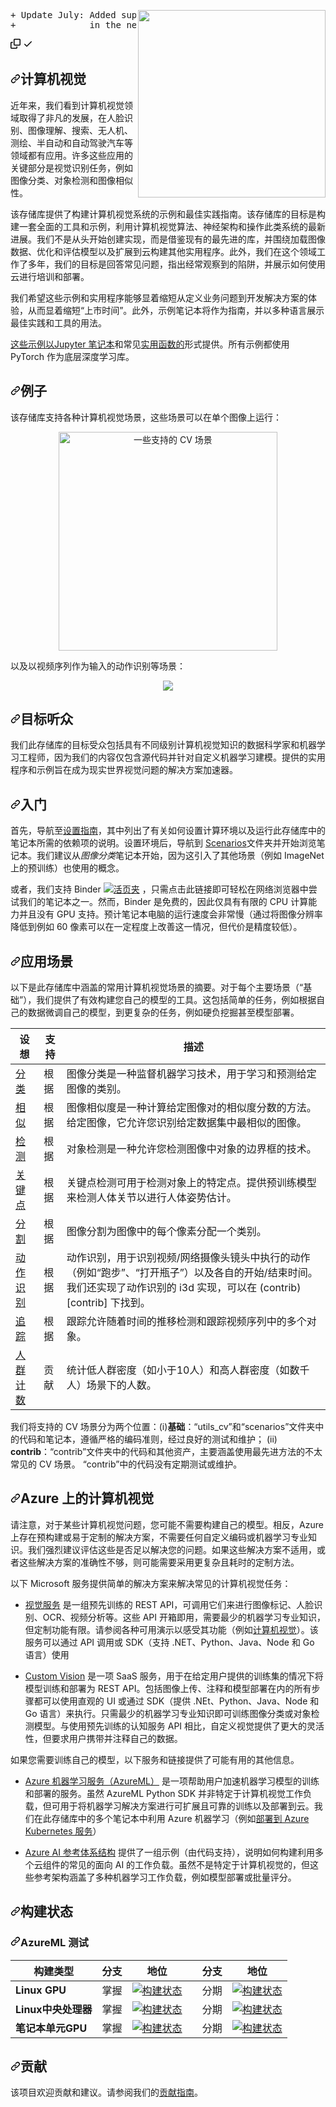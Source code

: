 <div class="Box-sc-g0xbh4-0 bJMeLZ js-snippet-clipboard-copy-unpositioned" data-hpc="true"><article class="markdown-body entry-content container-lg" itemprop="text"><p dir="auto"><a target="_blank" rel="noopener noreferrer" href="https://github.com/microsoft/computervision-recipes/blob/staging/scenarios/media/logo_cvbp.png"><img src="https://github.com/microsoft/computervision-recipes/raw/staging/scenarios/media/logo_cvbp.png" align="right" alt="" width="300" style="max-width: 100%;"></a></p>
<div class="highlight highlight-source-diff notranslate position-relative overflow-auto" dir="auto"><pre><span class="pl-mi1"><span class="pl-mi1">+</span> Update July: Added support for action recognition and tracking</span>
<span class="pl-mi1"><span class="pl-mi1">+</span>              in the new release v1.2.</span></pre><div class="zeroclipboard-container">
    <clipboard-copy aria-label="Copy" class="ClipboardButton btn btn-invisible js-clipboard-copy m-2 p-0 tooltipped-no-delay d-flex flex-justify-center flex-items-center" data-copy-feedback="Copied!" data-tooltip-direction="w" value="+ Update July: Added support for action recognition and tracking
+              in the new release v1.2." tabindex="0" role="button">
      <svg aria-hidden="true" height="16" viewBox="0 0 16 16" version="1.1" width="16" data-view-component="true" class="octicon octicon-copy js-clipboard-copy-icon">
    <path d="M0 6.75C0 5.784.784 5 1.75 5h1.5a.75.75 0 0 1 0 1.5h-1.5a.25.25 0 0 0-.25.25v7.5c0 .138.112.25.25.25h7.5a.25.25 0 0 0 .25-.25v-1.5a.75.75 0 0 1 1.5 0v1.5A1.75 1.75 0 0 1 9.25 16h-7.5A1.75 1.75 0 0 1 0 14.25Z"></path><path d="M5 1.75C5 .784 5.784 0 6.75 0h7.5C15.216 0 16 .784 16 1.75v7.5A1.75 1.75 0 0 1 14.25 11h-7.5A1.75 1.75 0 0 1 5 9.25Zm1.75-.25a.25.25 0 0 0-.25.25v7.5c0 .138.112.25.25.25h7.5a.25.25 0 0 0 .25-.25v-7.5a.25.25 0 0 0-.25-.25Z"></path>
</svg>
      <svg aria-hidden="true" height="16" viewBox="0 0 16 16" version="1.1" width="16" data-view-component="true" class="octicon octicon-check js-clipboard-check-icon color-fg-success d-none">
    <path d="M13.78 4.22a.75.75 0 0 1 0 1.06l-7.25 7.25a.75.75 0 0 1-1.06 0L2.22 9.28a.751.751 0 0 1 .018-1.042.751.751 0 0 1 1.042-.018L6 10.94l6.72-6.72a.75.75 0 0 1 1.06 0Z"></path>
</svg>
    </clipboard-copy>
  </div></div>
<h1 tabindex="-1" dir="auto"><a id="user-content-computer-vision" class="anchor" aria-hidden="true" tabindex="-1" href="#computer-vision"><svg class="octicon octicon-link" viewBox="0 0 16 16" version="1.1" width="16" height="16" aria-hidden="true"><path d="m7.775 3.275 1.25-1.25a3.5 3.5 0 1 1 4.95 4.95l-2.5 2.5a3.5 3.5 0 0 1-4.95 0 .751.751 0 0 1 .018-1.042.751.751 0 0 1 1.042-.018 1.998 1.998 0 0 0 2.83 0l2.5-2.5a2.002 2.002 0 0 0-2.83-2.83l-1.25 1.25a.751.751 0 0 1-1.042-.018.751.751 0 0 1-.018-1.042Zm-4.69 9.64a1.998 1.998 0 0 0 2.83 0l1.25-1.25a.751.751 0 0 1 1.042.018.751.751 0 0 1 .018 1.042l-1.25 1.25a3.5 3.5 0 1 1-4.95-4.95l2.5-2.5a3.5 3.5 0 0 1 4.95 0 .751.751 0 0 1-.018 1.042.751.751 0 0 1-1.042.018 1.998 1.998 0 0 0-2.83 0l-2.5 2.5a1.998 1.998 0 0 0 0 2.83Z"></path></svg></a><font style="vertical-align: inherit;"><font style="vertical-align: inherit;">计算机视觉</font></font></h1>
<p dir="auto"><font style="vertical-align: inherit;"><font style="vertical-align: inherit;">近年来，我们看到计算机视觉领域取得了非凡的发展，在人脸识别、图像理解、搜索、无人机、测绘、半自动和自动驾驶汽车等领域都有应用。许多这些应用的关键部分是视觉识别任务，例如图像分类、对象检测和图像相似性。</font></font></p>
<p dir="auto"><font style="vertical-align: inherit;"><font style="vertical-align: inherit;">该存储库提供了构建计算机视觉系统的示例和最佳实践指南。该存储库的目标是构建一套全面的工具和示例，利用计算机视觉算法、神经架构和操作此类系统的最新进展。我们不是从头开始创建实现，而是借鉴现有的最先进的库，并围绕加载图像数据、优化和评估模型以及扩展到云构建其他实用程序。此外，我们在这个领域工作了多年，我们的目标是回答常见问题，指出经常观察到的陷阱，并展示如何使用云进行培训和部署。</font></font></p>
<p dir="auto"><font style="vertical-align: inherit;"><font style="vertical-align: inherit;">我们希望这些示例和实用程序能够显着缩短从定义业务问题到开发解决方案的体验，从而显着缩短“上市时间”。此外，示例笔记本将作为指南，并以多种语言展示最佳实践和工具的用法。</font></font></p>
<p dir="auto"><font style="vertical-align: inherit;"></font><a href="/microsoft/computervision-recipes/blob/staging/scenarios"><font style="vertical-align: inherit;"><font style="vertical-align: inherit;">这些示例以Jupyter 笔记本</font></font></a><font style="vertical-align: inherit;"><font style="vertical-align: inherit;">和常见</font></font><a href="/microsoft/computervision-recipes/blob/staging/utils_cv"><font style="vertical-align: inherit;"><font style="vertical-align: inherit;">实用函数的</font></font></a><font style="vertical-align: inherit;"><font style="vertical-align: inherit;">形式提供</font><font style="vertical-align: inherit;">。所有示例都使用 PyTorch 作为底层深度学习库。</font></font></p>
<h2 tabindex="-1" dir="auto"><a id="user-content-examples" class="anchor" aria-hidden="true" tabindex="-1" href="#examples"><svg class="octicon octicon-link" viewBox="0 0 16 16" version="1.1" width="16" height="16" aria-hidden="true"><path d="m7.775 3.275 1.25-1.25a3.5 3.5 0 1 1 4.95 4.95l-2.5 2.5a3.5 3.5 0 0 1-4.95 0 .751.751 0 0 1 .018-1.042.751.751 0 0 1 1.042-.018 1.998 1.998 0 0 0 2.83 0l2.5-2.5a2.002 2.002 0 0 0-2.83-2.83l-1.25 1.25a.751.751 0 0 1-1.042-.018.751.751 0 0 1-.018-1.042Zm-4.69 9.64a1.998 1.998 0 0 0 2.83 0l1.25-1.25a.751.751 0 0 1 1.042.018.751.751 0 0 1 .018 1.042l-1.25 1.25a3.5 3.5 0 1 1-4.95-4.95l2.5-2.5a3.5 3.5 0 0 1 4.95 0 .751.751 0 0 1-.018 1.042.751.751 0 0 1-1.042.018 1.998 1.998 0 0 0-2.83 0l-2.5 2.5a1.998 1.998 0 0 0 0 2.83Z"></path></svg></a><font style="vertical-align: inherit;"><font style="vertical-align: inherit;">例子</font></font></h2>
<p dir="auto"><font style="vertical-align: inherit;"><font style="vertical-align: inherit;">该存储库支持各种计算机视觉场景，这些场景可以在单个图像上运行：</font></font></p>
<p align="center" dir="auto">
  <a target="_blank" rel="noopener noreferrer" href="https://github.com/microsoft/computervision-recipes/blob/staging/scenarios/media/cv_overview.jpg"><img src="https://github.com/microsoft/computervision-recipes/raw/staging/scenarios/media/cv_overview.jpg" height="350" alt="一些支持的 CV 场景" style="max-width: 100%;"></a>
</p>
<p dir="auto"><font style="vertical-align: inherit;"><font style="vertical-align: inherit;">以及以视频序列作为输入的动作识别等场景：</font></font></p>
<p align="center" dir="auto">
  <animated-image data-catalyst=""><a target="_blank" rel="noopener noreferrer" href="/microsoft/computervision-recipes/blob/staging/scenarios/action_recognition/media/action_recognition2.gif" data-target="animated-image.originalLink"><img src="/microsoft/computervision-recipes/raw/staging/scenarios/action_recognition/media/action_recognition2.gif" action="" style="max-width: 100%; display: inline-block;" data-target="animated-image.originalImage"></a>
      <span class="AnimatedImagePlayer" data-target="animated-image.player" hidden="">
        <a data-target="animated-image.replacedLink" class="AnimatedImagePlayer-images" href="https://github.com/microsoft/computervision-recipes/blob/staging/scenarios/action_recognition/media/action_recognition2.gif" target="_blank">
          
     
</p>
<h2 tabindex="-1" dir="auto"><a id="user-content-target-audience" class="anchor" aria-hidden="true" tabindex="-1" href="#target-audience"><svg class="octicon octicon-link" viewBox="0 0 16 16" version="1.1" width="16" height="16" aria-hidden="true"><path d="m7.775 3.275 1.25-1.25a3.5 3.5 0 1 1 4.95 4.95l-2.5 2.5a3.5 3.5 0 0 1-4.95 0 .751.751 0 0 1 .018-1.042.751.751 0 0 1 1.042-.018 1.998 1.998 0 0 0 2.83 0l2.5-2.5a2.002 2.002 0 0 0-2.83-2.83l-1.25 1.25a.751.751 0 0 1-1.042-.018.751.751 0 0 1-.018-1.042Zm-4.69 9.64a1.998 1.998 0 0 0 2.83 0l1.25-1.25a.751.751 0 0 1 1.042.018.751.751 0 0 1 .018 1.042l-1.25 1.25a3.5 3.5 0 1 1-4.95-4.95l2.5-2.5a3.5 3.5 0 0 1 4.95 0 .751.751 0 0 1-.018 1.042.751.751 0 0 1-1.042.018 1.998 1.998 0 0 0-2.83 0l-2.5 2.5a1.998 1.998 0 0 0 0 2.83Z"></path></svg></a><font style="vertical-align: inherit;"><font style="vertical-align: inherit;">目标听众</font></font></h2>
<p dir="auto"><font style="vertical-align: inherit;"><font style="vertical-align: inherit;">我们此存储库的目标受众包括具有不同级别计算机视觉知识的数据科学家和机器学习工程师，因为我们的内容仅包含源代码并针对自定义机器学习建模。提供的实用程序和示例旨在成为现实世界视觉问题的解决方案加速器。</font></font></p>
<h2 tabindex="-1" dir="auto"><a id="user-content-getting-started" class="anchor" aria-hidden="true" tabindex="-1" href="#getting-started"><svg class="octicon octicon-link" viewBox="0 0 16 16" version="1.1" width="16" height="16" aria-hidden="true"><path d="m7.775 3.275 1.25-1.25a3.5 3.5 0 1 1 4.95 4.95l-2.5 2.5a3.5 3.5 0 0 1-4.95 0 .751.751 0 0 1 .018-1.042.751.751 0 0 1 1.042-.018 1.998 1.998 0 0 0 2.83 0l2.5-2.5a2.002 2.002 0 0 0-2.83-2.83l-1.25 1.25a.751.751 0 0 1-1.042-.018.751.751 0 0 1-.018-1.042Zm-4.69 9.64a1.998 1.998 0 0 0 2.83 0l1.25-1.25a.751.751 0 0 1 1.042.018.751.751 0 0 1 .018 1.042l-1.25 1.25a3.5 3.5 0 1 1-4.95-4.95l2.5-2.5a3.5 3.5 0 0 1 4.95 0 .751.751 0 0 1-.018 1.042.751.751 0 0 1-1.042.018 1.998 1.998 0 0 0-2.83 0l-2.5 2.5a1.998 1.998 0 0 0 0 2.83Z"></path></svg></a><font style="vertical-align: inherit;"><font style="vertical-align: inherit;">入门</font></font></h2>
<p dir="auto"><font style="vertical-align: inherit;"><font style="vertical-align: inherit;">首先，导航至</font></font><a href="/microsoft/computervision-recipes/blob/staging/SETUP.md"><font style="vertical-align: inherit;"><font style="vertical-align: inherit;">设置指南</font></font></a><font style="vertical-align: inherit;"><font style="vertical-align: inherit;">，其中列出了有关如何设置计算环境以及运行此存储库中的笔记本所需的依赖项的说明。设置环境后，导航到
</font></font><a href="/microsoft/computervision-recipes/blob/staging/scenarios"><font style="vertical-align: inherit;"><font style="vertical-align: inherit;">Scenarios</font></font></a><font style="vertical-align: inherit;"><font style="vertical-align: inherit;">文件夹并开始浏览笔记本。我们建议从</font></font><em><font style="vertical-align: inherit;"><font style="vertical-align: inherit;">图像分类</font></font></em><font style="vertical-align: inherit;"><font style="vertical-align: inherit;">笔记本开始</font><font style="vertical-align: inherit;">，因为这引入了其他场景（例如 ImageNet 上的预训练）也使用的概念。</font></font></p>
<p dir="auto"><font style="vertical-align: inherit;"><font style="vertical-align: inherit;">或者，我们支持 Binder
 </font></font><a href="https://mybinder.org/v2/gh/PatrickBue/computervision-recipes/master?filepath=scenarios%2Fclassification%2F01_training_introduction_BINDER.ipynb" rel="nofollow"><img src="https://camo.githubusercontent.com/e91e1d353a8b6acf0b42547ac3901f2c30138a3abaaa3d3c242da30b5b4f8426/68747470733a2f2f6d7962696e6465722e6f72672f62616467655f6c6f676f2e737667" alt="活页夹" data-canonical-src="https://mybinder.org/badge_logo.svg" style="max-width: 100%;"></a><font style="vertical-align: inherit;"><font style="vertical-align: inherit;">
，只需点击此链接即可轻松在网络浏览器中尝试我们的笔记本之一。然而，Binder 是免费的，因此仅具有有限的 CPU 计算能力并且没有 GPU 支持。预计笔记本电脑的运行速度会非常慢（通过将图像分辨率降低到例如 60 像素可以在一定程度上改善这一情况，但代价是精度较低）。</font></font></p>
<h2 tabindex="-1" dir="auto"><a id="user-content-scenarios" class="anchor" aria-hidden="true" tabindex="-1" href="#scenarios"><svg class="octicon octicon-link" viewBox="0 0 16 16" version="1.1" width="16" height="16" aria-hidden="true"><path d="m7.775 3.275 1.25-1.25a3.5 3.5 0 1 1 4.95 4.95l-2.5 2.5a3.5 3.5 0 0 1-4.95 0 .751.751 0 0 1 .018-1.042.751.751 0 0 1 1.042-.018 1.998 1.998 0 0 0 2.83 0l2.5-2.5a2.002 2.002 0 0 0-2.83-2.83l-1.25 1.25a.751.751 0 0 1-1.042-.018.751.751 0 0 1-.018-1.042Zm-4.69 9.64a1.998 1.998 0 0 0 2.83 0l1.25-1.25a.751.751 0 0 1 1.042.018.751.751 0 0 1 .018 1.042l-1.25 1.25a3.5 3.5 0 1 1-4.95-4.95l2.5-2.5a3.5 3.5 0 0 1 4.95 0 .751.751 0 0 1-.018 1.042.751.751 0 0 1-1.042.018 1.998 1.998 0 0 0-2.83 0l-2.5 2.5a1.998 1.998 0 0 0 0 2.83Z"></path></svg></a><font style="vertical-align: inherit;"><font style="vertical-align: inherit;">应用场景</font></font></h2>
<p dir="auto"><font style="vertical-align: inherit;"><font style="vertical-align: inherit;">以下是此存储库中涵盖的常用计算机视觉场景的摘要。对于每个主要场景（“基础”），我们提供了有效构建您自己的模型的工具。这包括简单的任务，例如根据自己的数据微调自己的模型，到更复杂的任务，例如硬负挖掘甚至模型部署。</font></font></p>
<table>
<thead>
<tr>
<th><font style="vertical-align: inherit;"><font style="vertical-align: inherit;">设想</font></font></th>
<th><font style="vertical-align: inherit;"><font style="vertical-align: inherit;">支持</font></font></th>
<th><font style="vertical-align: inherit;"><font style="vertical-align: inherit;">描述</font></font></th>
</tr>
</thead>
<tbody>
<tr>
<td><a href="/microsoft/computervision-recipes/blob/staging/scenarios/classification"><font style="vertical-align: inherit;"><font style="vertical-align: inherit;">分类</font></font></a></td>
<td><font style="vertical-align: inherit;"><font style="vertical-align: inherit;">根据</font></font></td>
<td><font style="vertical-align: inherit;"><font style="vertical-align: inherit;">图像分类是一种监督机器学习技术，用于学习和预测给定图像的类别。</font></font></td>
</tr>
<tr>
<td><a href="/microsoft/computervision-recipes/blob/staging/scenarios/similarity"><font style="vertical-align: inherit;"><font style="vertical-align: inherit;">相似</font></font></a></td>
<td><font style="vertical-align: inherit;"><font style="vertical-align: inherit;">根据</font></font></td>
<td><font style="vertical-align: inherit;"><font style="vertical-align: inherit;">图像相似度是一种计算给定图像对的相似度分数的方法。给定图像，它允许您识别给定数据集中最相似的图像。</font></font></td>
</tr>
<tr>
<td><a href="/microsoft/computervision-recipes/blob/staging/scenarios/detection"><font style="vertical-align: inherit;"><font style="vertical-align: inherit;">检测</font></font></a></td>
<td><font style="vertical-align: inherit;"><font style="vertical-align: inherit;">根据</font></font></td>
<td><font style="vertical-align: inherit;"><font style="vertical-align: inherit;">对象检测是一种允许您检测图像中对象的边界框的技术。</font></font></td>
</tr>
<tr>
<td><a href="/microsoft/computervision-recipes/blob/staging/scenarios/keypoints"><font style="vertical-align: inherit;"><font style="vertical-align: inherit;">关键点</font></font></a></td>
<td><font style="vertical-align: inherit;"><font style="vertical-align: inherit;">根据</font></font></td>
<td><font style="vertical-align: inherit;"><font style="vertical-align: inherit;">关键点检测可用于检测对象上的特定点。提供预训练模型来检测人体关节以进行人体姿势估计。</font></font></td>
</tr>
<tr>
<td><a href="/microsoft/computervision-recipes/blob/staging/scenarios/segmentation"><font style="vertical-align: inherit;"><font style="vertical-align: inherit;">分割</font></font></a></td>
<td><font style="vertical-align: inherit;"><font style="vertical-align: inherit;">根据</font></font></td>
<td><font style="vertical-align: inherit;"><font style="vertical-align: inherit;">图像分割为图像中的每个像素分配一个类别。</font></font></td>
</tr>
<tr>
<td><a href="/microsoft/computervision-recipes/blob/staging/scenarios/action_recognition"><font style="vertical-align: inherit;"><font style="vertical-align: inherit;">动作识别</font></font></a></td>
<td><font style="vertical-align: inherit;"><font style="vertical-align: inherit;">根据</font></font></td>
<td><font style="vertical-align: inherit;"><font style="vertical-align: inherit;">动作识别，用于识别视频/网络摄像头镜头中执行的动作（例如“跑步”、“打开瓶子”）以及各自的开始/结束时间。我们还实现了动作识别的 i3d 实现，可以在 (contrib)[contrib] 下找到。</font></font></td>
</tr>
<tr>
<td><a href="/microsoft/computervision-recipes/blob/staging/scenarios/tracking"><font style="vertical-align: inherit;"><font style="vertical-align: inherit;">追踪</font></font></a></td>
<td><font style="vertical-align: inherit;"><font style="vertical-align: inherit;">根据</font></font></td>
<td><font style="vertical-align: inherit;"><font style="vertical-align: inherit;">跟踪允许随着时间的推移检测和跟踪视频序列中的多个对象。</font></font></td>
</tr>
<tr>
<td><a href="/microsoft/computervision-recipes/blob/staging/contrib/crowd_counting"><font style="vertical-align: inherit;"><font style="vertical-align: inherit;">人群计数</font></font></a></td>
<td><font style="vertical-align: inherit;"><font style="vertical-align: inherit;">贡献</font></font></td>
<td><font style="vertical-align: inherit;"><font style="vertical-align: inherit;">统计低人群密度（如小于10人）和高人群密度（如数千人）场景下的人数。</font></font></td>
</tr>
</tbody>
</table>
<p dir="auto"><font style="vertical-align: inherit;"><font style="vertical-align: inherit;">我们将支持的 CV 场景分为两个位置：(i)</font></font><strong><font style="vertical-align: inherit;"><font style="vertical-align: inherit;">基础</font></font></strong><font style="vertical-align: inherit;"><font style="vertical-align: inherit;">：“utils_cv”和“scenarios”文件夹中的代码和笔记本，遵循严格的编码准则，经过良好的测试和维护； (ii) </font></font><strong><font style="vertical-align: inherit;"><font style="vertical-align: inherit;">contrib</font></font></strong><font style="vertical-align: inherit;"><font style="vertical-align: inherit;">：“contrib”文件夹中的代码和其他资产，主要涵盖使用最先进方法的不太常见的 CV 场景。 “contrib”中的代码没有定期测试或维护。</font></font></p>
<h2 tabindex="-1" dir="auto"><a id="user-content-computer-vision-on-azure" class="anchor" aria-hidden="true" tabindex="-1" href="#computer-vision-on-azure"><svg class="octicon octicon-link" viewBox="0 0 16 16" version="1.1" width="16" height="16" aria-hidden="true"><path d="m7.775 3.275 1.25-1.25a3.5 3.5 0 1 1 4.95 4.95l-2.5 2.5a3.5 3.5 0 0 1-4.95 0 .751.751 0 0 1 .018-1.042.751.751 0 0 1 1.042-.018 1.998 1.998 0 0 0 2.83 0l2.5-2.5a2.002 2.002 0 0 0-2.83-2.83l-1.25 1.25a.751.751 0 0 1-1.042-.018.751.751 0 0 1-.018-1.042Zm-4.69 9.64a1.998 1.998 0 0 0 2.83 0l1.25-1.25a.751.751 0 0 1 1.042.018.751.751 0 0 1 .018 1.042l-1.25 1.25a3.5 3.5 0 1 1-4.95-4.95l2.5-2.5a3.5 3.5 0 0 1 4.95 0 .751.751 0 0 1-.018 1.042.751.751 0 0 1-1.042.018 1.998 1.998 0 0 0-2.83 0l-2.5 2.5a1.998 1.998 0 0 0 0 2.83Z"></path></svg></a><font style="vertical-align: inherit;"><font style="vertical-align: inherit;">Azure 上的计算机视觉</font></font></h2>
<p dir="auto"><font style="vertical-align: inherit;"><font style="vertical-align: inherit;">请注意，对于某些计算机视觉问题，您可能不需要构建自己的模型。相反，Azure 上存在预构建或易于定制的解决方案，不需要任何自定义编码或机器学习专业知识。我们强烈建议评估这些是否足以解决您的问题。如果这些解决方案不适用，或者这些解决方案的准确性不够，则可能需要采用更复杂且耗时的定制方法。</font></font></p>
<p dir="auto"><font style="vertical-align: inherit;"><font style="vertical-align: inherit;">以下 Microsoft 服务提供简单的解决方案来解决常见的计算机视觉任务：</font></font></p>
<ul dir="auto">
<li>
<p dir="auto"><a href="https://docs.microsoft.com/en-us/azure/cognitive-services/computer-vision/" rel="nofollow"><font style="vertical-align: inherit;"><font style="vertical-align: inherit;">视觉服务</font></font></a><font style="vertical-align: inherit;"><font style="vertical-align: inherit;">
是一组预先训练的 REST API，可调用它们来进行图像标记、人脸识别、OCR、视频分析等。这些 API 开箱即用，需要最少的机器学习专业知识，但定制功能有限。请参阅各种可用演示以感受其功能（例如</font></font><a href="https://azure.microsoft.com/en-us/services/cognitive-services/computer-vision/#analyze" rel="nofollow"><font style="vertical-align: inherit;"><font style="vertical-align: inherit;">计算机视觉</font></font></a><font style="vertical-align: inherit;"><font style="vertical-align: inherit;">）。该服务可以通过 API 调用或 SDK（支持 .NET、Python、Java、Node 和 Go 语言）使用</font></font></p>
</li>
<li>
<p dir="auto"><a href="https://docs.microsoft.com/en-us/azure/cognitive-services/custom-vision-service/home" rel="nofollow"><font style="vertical-align: inherit;"><font style="vertical-align: inherit;">Custom Vision</font></font></a><font style="vertical-align: inherit;"><font style="vertical-align: inherit;">
是一项 SaaS 服务，用于在给定用户提供的训练集的情况下将模型训练和部署为 REST API。包括图像上传、注释和模型部署在内的所有步骤都可以使用直观的 UI 或通过 SDK（提供 .NEt、Python、Java、Node 和 Go 语言）来执行。只需最少的机器学习专业知识即可训练图像分类或对象检测模型。与使用预先训练的认知服务 API 相比，自定义视觉提供了更大的灵活性，但要求用户携带并注释自己的数据。</font></font></p>
</li>
</ul>
<p dir="auto"><font style="vertical-align: inherit;"><font style="vertical-align: inherit;">如果您需要训练自己的模型，以下服务和链接提供了可能有用的其他信息。</font></font></p>
<ul dir="auto">
<li>
<p dir="auto"><a href="https://docs.microsoft.com/azure/machine-learning/?WT.mc_id=computervision-github-azureai" rel="nofollow"><font style="vertical-align: inherit;"><font style="vertical-align: inherit;">Azure 机器学习服务（AzureML）</font></font></a><font style="vertical-align: inherit;"><font style="vertical-align: inherit;">
是一项帮助用户加速机器学习模型的训练和部署的服务。虽然 AzureML Python SDK 并非特定于计算机视觉工作负载，但可用于将机器学习解决方案进行可扩展且可靠的训练以及部署到云。我们在此存储库中的多个笔记本中利用 Azure 机器学习（例如</font></font><a href="https://github.com/microsoft/computervision-recipes/blob/master/scenarios/classification/22_deployment_on_azure_kubernetes_service.ipynb"><font style="vertical-align: inherit;"><font style="vertical-align: inherit;">部署到 Azure Kubernetes 服务</font></font></a><font style="vertical-align: inherit;"><font style="vertical-align: inherit;">）</font></font></p>
</li>
<li>
<p dir="auto"><a href="https://docs.microsoft.com/en-us/azure/architecture/reference-architectures/ai/training-python-models/?WT.mc_id=computervision-github-azureai" rel="nofollow"><font style="vertical-align: inherit;"><font style="vertical-align: inherit;">Azure AI 参考体系结构</font></font></a><font style="vertical-align: inherit;"><font style="vertical-align: inherit;">
提供了一组示例（由代码支持），说明如何构建利用多个云组件的常见的面向 AI 的工作负载。虽然不是特定于计算机视觉的，但这些参考架构涵盖了多种机器学习工作负载，例如模型部署或批量评分。</font></font></p>
</li>
</ul>
<h2 tabindex="-1" dir="auto"><a id="user-content-build-status" class="anchor" aria-hidden="true" tabindex="-1" href="#build-status"><svg class="octicon octicon-link" viewBox="0 0 16 16" version="1.1" width="16" height="16" aria-hidden="true"><path d="m7.775 3.275 1.25-1.25a3.5 3.5 0 1 1 4.95 4.95l-2.5 2.5a3.5 3.5 0 0 1-4.95 0 .751.751 0 0 1 .018-1.042.751.751 0 0 1 1.042-.018 1.998 1.998 0 0 0 2.83 0l2.5-2.5a2.002 2.002 0 0 0-2.83-2.83l-1.25 1.25a.751.751 0 0 1-1.042-.018.751.751 0 0 1-.018-1.042Zm-4.69 9.64a1.998 1.998 0 0 0 2.83 0l1.25-1.25a.751.751 0 0 1 1.042.018.751.751 0 0 1 .018 1.042l-1.25 1.25a3.5 3.5 0 1 1-4.95-4.95l2.5-2.5a3.5 3.5 0 0 1 4.95 0 .751.751 0 0 1-.018 1.042.751.751 0 0 1-1.042.018 1.998 1.998 0 0 0-2.83 0l-2.5 2.5a1.998 1.998 0 0 0 0 2.83Z"></path></svg></a><font style="vertical-align: inherit;"><font style="vertical-align: inherit;">构建状态</font></font></h2>
<h3 tabindex="-1" dir="auto"><a id="user-content-azureml-testing" class="anchor" aria-hidden="true" tabindex="-1" href="#azureml-testing"><svg class="octicon octicon-link" viewBox="0 0 16 16" version="1.1" width="16" height="16" aria-hidden="true"><path d="m7.775 3.275 1.25-1.25a3.5 3.5 0 1 1 4.95 4.95l-2.5 2.5a3.5 3.5 0 0 1-4.95 0 .751.751 0 0 1 .018-1.042.751.751 0 0 1 1.042-.018 1.998 1.998 0 0 0 2.83 0l2.5-2.5a2.002 2.002 0 0 0-2.83-2.83l-1.25 1.25a.751.751 0 0 1-1.042-.018.751.751 0 0 1-.018-1.042Zm-4.69 9.64a1.998 1.998 0 0 0 2.83 0l1.25-1.25a.751.751 0 0 1 1.042.018.751.751 0 0 1 .018 1.042l-1.25 1.25a3.5 3.5 0 1 1-4.95-4.95l2.5-2.5a3.5 3.5 0 0 1 4.95 0 .751.751 0 0 1-.018 1.042.751.751 0 0 1-1.042.018 1.998 1.998 0 0 0-2.83 0l-2.5 2.5a1.998 1.998 0 0 0 0 2.83Z"></path></svg></a><font style="vertical-align: inherit;"><font style="vertical-align: inherit;">AzureML 测试</font></font></h3>
<table>
<thead>
<tr>
<th><font style="vertical-align: inherit;"><font style="vertical-align: inherit;">构建类型</font></font></th>
<th><font style="vertical-align: inherit;"><font style="vertical-align: inherit;">分支</font></font></th>
<th><font style="vertical-align: inherit;"><font style="vertical-align: inherit;">地位</font></font></th>
<th></th>
<th><font style="vertical-align: inherit;"><font style="vertical-align: inherit;">分支</font></font></th>
<th><font style="vertical-align: inherit;"><font style="vertical-align: inherit;">地位</font></font></th>
</tr>
</thead>
<tbody>
<tr>
<td><strong><font style="vertical-align: inherit;"><font style="vertical-align: inherit;">Linux GPU</font></font></strong></td>
<td><font style="vertical-align: inherit;"><font style="vertical-align: inherit;">掌握</font></font></td>
<td><a href="https://dev.azure.com/best-practices/computervision/_build/latest?definitionId=41&amp;branchName=master" rel="nofollow"><img src="https://camo.githubusercontent.com/d682deb2b20740a0b7ac7475ff8f512c318ab7da7ce42d69028e415e8c303159/68747470733a2f2f6465762e617a7572652e636f6d2f626573742d7072616374696365732f636f6d7075746572766973696f6e2f5f617069732f6275696c642f7374617475732f417a7572654d4c2f414d4c2d756e69742d746573742d6c696e75782d6770753f6272616e63684e616d653d6d6173746572" alt="构建状态" data-canonical-src="https://dev.azure.com/best-practices/computervision/_apis/build/status/AzureML/AML-unit-test-linux-gpu?branchName=master" style="max-width: 100%;"></a></td>
<td></td>
<td><font style="vertical-align: inherit;"><font style="vertical-align: inherit;">分期</font></font></td>
<td><a href="https://dev.azure.com/best-practices/computervision/_build/latest?definitionId=41&amp;branchName=staging" rel="nofollow"><img src="https://camo.githubusercontent.com/ca8fb6b041d657a69a8ecb80c178816759c464b43d62bb04465cb1e03e3d4a0b/68747470733a2f2f6465762e617a7572652e636f6d2f626573742d7072616374696365732f636f6d7075746572766973696f6e2f5f617069732f6275696c642f7374617475732f417a7572654d4c2f414d4c2d756e69742d746573742d6c696e75782d6770753f6272616e63684e616d653d73746167696e67" alt="构建状态" data-canonical-src="https://dev.azure.com/best-practices/computervision/_apis/build/status/AzureML/AML-unit-test-linux-gpu?branchName=staging" style="max-width: 100%;"></a></td>
</tr>
<tr>
<td><strong><font style="vertical-align: inherit;"><font style="vertical-align: inherit;">Linux中央处理器</font></font></strong></td>
<td><font style="vertical-align: inherit;"><font style="vertical-align: inherit;">掌握</font></font></td>
<td><a href="https://dev.azure.com/best-practices/computervision/_build/latest?definitionId=37&amp;branchName=master" rel="nofollow"><img src="https://camo.githubusercontent.com/cb4e430872f80520e767a8279cc6fad01637fe3361a9760b46f8f78cf88d80cb/68747470733a2f2f6465762e617a7572652e636f6d2f626573742d7072616374696365732f636f6d7075746572766973696f6e2f5f617069732f6275696c642f7374617475732f417a7572654d4c2f414d4c2d756e69742d746573742d6c696e75782d6370753f6272616e63684e616d653d6d6173746572" alt="构建状态" data-canonical-src="https://dev.azure.com/best-practices/computervision/_apis/build/status/AzureML/AML-unit-test-linux-cpu?branchName=master" style="max-width: 100%;"></a></td>
<td></td>
<td><font style="vertical-align: inherit;"><font style="vertical-align: inherit;">分期</font></font></td>
<td><a href="https://dev.azure.com/best-practices/computervision/_build/latest?definitionId=37&amp;branchName=staging" rel="nofollow"><img src="https://camo.githubusercontent.com/ceb581be86066eb8bb7f961fb669c86b098fe8435cc76949872dcae6ed85ac07/68747470733a2f2f6465762e617a7572652e636f6d2f626573742d7072616374696365732f636f6d7075746572766973696f6e2f5f617069732f6275696c642f7374617475732f417a7572654d4c2f414d4c2d756e69742d746573742d6c696e75782d6370753f6272616e63684e616d653d73746167696e67" alt="构建状态" data-canonical-src="https://dev.azure.com/best-practices/computervision/_apis/build/status/AzureML/AML-unit-test-linux-cpu?branchName=staging" style="max-width: 100%;"></a></td>
</tr>
<tr>
<td><strong><font style="vertical-align: inherit;"><font style="vertical-align: inherit;">笔记本单元GPU</font></font></strong></td>
<td><font style="vertical-align: inherit;"><font style="vertical-align: inherit;">掌握</font></font></td>
<td><a href="https://dev.azure.com/best-practices/computervision/_build/latest?definitionId=42&amp;branchName=master" rel="nofollow"><img src="https://camo.githubusercontent.com/17989c7e46a75d4b61c59a3c51d3f2b4167b441bc9038cb07e48589682115b5b/68747470733a2f2f6465762e617a7572652e636f6d2f626573742d7072616374696365732f636f6d7075746572766973696f6e2f5f617069732f6275696c642f7374617475732f417a7572654d4c2f414d4c2d756e69742d746573742d6c696e75782d6e622d6770753f6272616e63684e616d653d6d6173746572" alt="构建状态" data-canonical-src="https://dev.azure.com/best-practices/computervision/_apis/build/status/AzureML/AML-unit-test-linux-nb-gpu?branchName=master" style="max-width: 100%;"></a></td>
<td></td>
<td><font style="vertical-align: inherit;"><font style="vertical-align: inherit;">分期</font></font></td>
<td><a href="https://dev.azure.com/best-practices/computervision/_build/latest?definitionId=42&amp;branchName=staging" rel="nofollow"><img src="https://camo.githubusercontent.com/bdcb661cdba045f4f9ad0de2335040ce508faa30e84a1b1a66dca63eddaaae80/68747470733a2f2f6465762e617a7572652e636f6d2f626573742d7072616374696365732f636f6d7075746572766973696f6e2f5f617069732f6275696c642f7374617475732f417a7572654d4c2f414d4c2d756e69742d746573742d6c696e75782d6e622d6770753f6272616e63684e616d653d73746167696e67" alt="构建状态" data-canonical-src="https://dev.azure.com/best-practices/computervision/_apis/build/status/AzureML/AML-unit-test-linux-nb-gpu?branchName=staging" style="max-width: 100%;"></a></td>
</tr>
</tbody>
</table>
<h2 tabindex="-1" dir="auto"><a id="user-content-contributing" class="anchor" aria-hidden="true" tabindex="-1" href="#contributing"><svg class="octicon octicon-link" viewBox="0 0 16 16" version="1.1" width="16" height="16" aria-hidden="true"><path d="m7.775 3.275 1.25-1.25a3.5 3.5 0 1 1 4.95 4.95l-2.5 2.5a3.5 3.5 0 0 1-4.95 0 .751.751 0 0 1 .018-1.042.751.751 0 0 1 1.042-.018 1.998 1.998 0 0 0 2.83 0l2.5-2.5a2.002 2.002 0 0 0-2.83-2.83l-1.25 1.25a.751.751 0 0 1-1.042-.018.751.751 0 0 1-.018-1.042Zm-4.69 9.64a1.998 1.998 0 0 0 2.83 0l1.25-1.25a.751.751 0 0 1 1.042.018.751.751 0 0 1 .018 1.042l-1.25 1.25a3.5 3.5 0 1 1-4.95-4.95l2.5-2.5a3.5 3.5 0 0 1 4.95 0 .751.751 0 0 1-.018 1.042.751.751 0 0 1-1.042.018 1.998 1.998 0 0 0-2.83 0l-2.5 2.5a1.998 1.998 0 0 0 0 2.83Z"></path></svg></a><font style="vertical-align: inherit;"><font style="vertical-align: inherit;">贡献</font></font></h2>
<p dir="auto"><font style="vertical-align: inherit;"><font style="vertical-align: inherit;">该项目欢迎贡献和建议。请参阅我们的</font></font><a href="/microsoft/computervision-recipes/blob/staging/CONTRIBUTING.md"><font style="vertical-align: inherit;"><font style="vertical-align: inherit;">贡献指南</font></font></a><font style="vertical-align: inherit;"><font style="vertical-align: inherit;">。</font></font></p>
</article></div>
